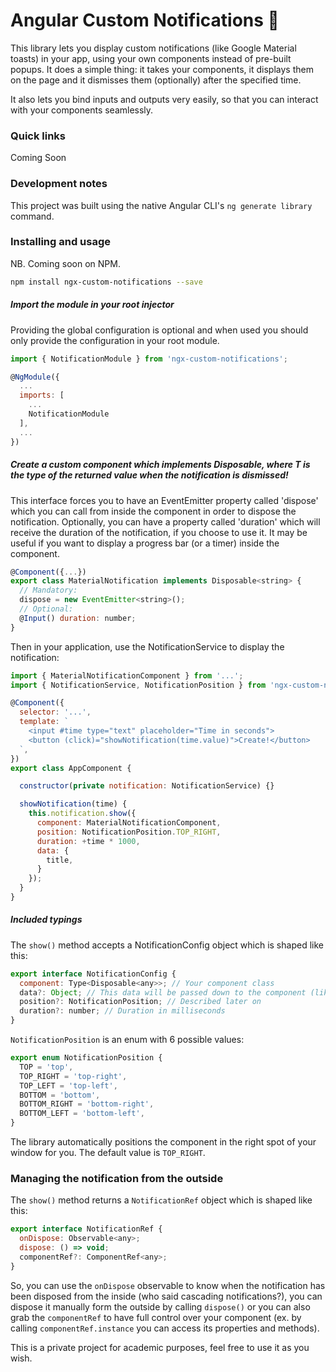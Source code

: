 # Angular Custom Notifications 🚀

This library lets you display custom notifications (like Google Material toasts) in your app, using your own components instead of pre-built popups.
It does a simple thing: it takes your components, it displays them on the page and it dismisses them (optionally) after the specified time.

It also lets you bind inputs and outputs very easily, so that you can interact with your components seamlessly.


### Quick links
Coming Soon

### Development notes
This project was built using the native Angular CLI's `ng generate library` command.

### Installing and usage

NB. Coming soon on NPM.
```bash
npm install ngx-custom-notifications --save
```

##### Import the module in your root injector

Providing the global configuration is optional and when used you should only provide the configuration in your root module.

```javascript
import { NotificationModule } from 'ngx-custom-notifications';

@NgModule({
  ...
  imports: [
    ...
    NotificationModule
  ],
  ...
})
```

##### Create a custom component which implements Disposable<T>, where T is the type of the returned value when the notification is dismissed!

This interface forces you to have an EventEmitter property called 'dispose' which you can call from inside the component in order to dispose the notification.
Optionally, you can have a property called 'duration' which will receive the duration of the notification, if you choose to use it. It may be useful if you want to display a progress bar (or a timer) inside the component.

```javascript
@Component({...})
export class MaterialNotification implements Disposable<string> {
  // Mandatory:
  dispose = new EventEmitter<string>();
  // Optional:
  @Input() duration: number;
}
```

Then in your application, use the NotificationService to display the notification:

```javascript
import { MaterialNotificationComponent } from '...';
import { NotificationService, NotificationPosition } from 'ngx-custom-notifications';

@Component({
  selector: '...',
  template: `
    <input #time type="text" placeholder="Time in seconds">
    <button (click)="showNotification(time.value)">Create!</button>
  `,
})
export class AppComponent {

  constructor(private notification: NotificationService) {}

  showNotification(time) {
    this.notification.show({
      component: MaterialNotificationComponent,
      position: NotificationPosition.TOP_RIGHT,
      duration: +time * 1000,
      data: {
        title,
      }
    });
  }
}
```

##### Included typings

The `show()` method accepts a NotificationConfig object which is shaped like this:
```javascript
export interface NotificationConfig {
  component: Type<Disposable<any>>; // Your component class
  data?: Object; // This data will be passed down to the component (like Inputs)
  position?: NotificationPosition; // Described later on
  duration?: number; // Duration in milliseconds
}
```

`NotificationPosition` is an enum with 6 possible values:
```javascript
export enum NotificationPosition {
  TOP = 'top',
  TOP_RIGHT = 'top-right',
  TOP_LEFT = 'top-left',
  BOTTOM = 'bottom',
  BOTTOM_RIGHT = 'bottom-right',
  BOTTOM_LEFT = 'bottom-left',
}
```

The library automatically positions the component in the right spot of your window for you. The default value is `TOP_RIGHT`.

### Managing the notification from the outside

The `show()` method returns a `NotificationRef` object which is shaped like this:

```javascript
export interface NotificationRef {
  onDispose: Observable<any>;
  dispose: () => void;
  componentRef?: ComponentRef<any>;
}
```

So, you can use the `onDispose` observable to know when the notification has been disposed from the inside (who said cascading notifications?), you can dispose it manually form the outside by calling `dispose()` or you can also grab the `componentRef` to have full control over your component (ex. by calling `componentRef.instance` you can access its properties and methods).

This is a private project for academic purposes, feel free to use it as you wish.
